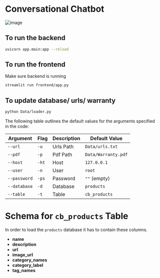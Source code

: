 # Conversational Chatbot
![image](https://github.com/darda-abu/Chatbot-nikles/assets/167751588/7b8ec20d-da54-48bf-9b1e-a6ede5d97efb)
## To run the backend
```bash
uvicorn app.main:app --reload
```
## To run the frontend
Make sure backend is running
```bash
streamlit run frontend/app.py
```
## To update database/ urls/ warranty
```bash
python Data/loader.py
```
The following table outlines the default values for the arguments specified in the code:

| Argument | Flag | Description | Default Value |
|----------|------|-------------|---------------|
| `--url` | `-u` | Urls Path | `Data/urls.txt` |
| `--pdf` | `-p` | Pdf Path | `Data/Warranty.pdf` |
| `--host` | `-ht` | Host | `127.0.0.1` |
| `--user` | `-n` | User | `root` |
| `--password` | `-ps` | Password | `""` (empty) |
| `--database` | `-d` | Database | `products` |
| `--table` | `-t` | Table | `cb_products` |

# Schema for `cb_products` Table

In order to load the `products` database it has to contain these columns.

- **name**
- **description**
- **url**
- **image_url**
- **category_names**
- **category_label**
- **tag_names**


